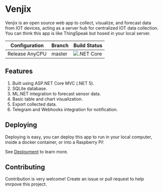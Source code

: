 # Venjix

Venjix is an open source web app to collect, visualize, and forecast data from 
IOT devices, acting as a server hub for centralized IOT data collection.
You can think this app is like ThingSpeak but hosed in your local server.

Configuration  | Branch | Build Status
---------------|--------|-------------
Release AnyCPU | master | ![.NET Core](https://github.com/fahminlb33/Venjix/workflows/.NET%20Core/badge.svg)

## Features

1. Built using ASP.NET Core MVC (.NET 5).
2. SQLite database.
3. ML.NET integration to forecast sensor data.
4. Basic table and chart visualization.
5. Export collected data.
6. Telegram and Webhooks integration for notification.

## Deploying

Deploying is easy, you can deploy this app to run in your local computer,
inside a docker container, or into a Raspberry Pi!

See [Deployment](https://github.com/fahminlb33/Venjix/wiki/Deployment) to learn more.

## Contributing

Contribution is very welcome! Create an issue or pull request to help imrpove
this project.
